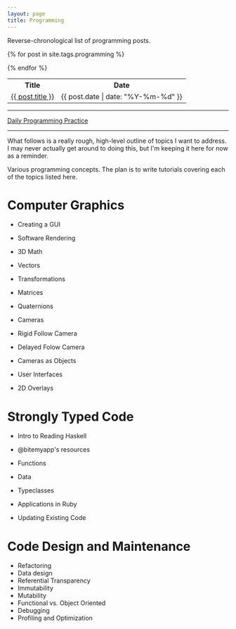 ```yaml
---
layout: page
title: Programming
---
```


Reverse-chronological list of programming posts.

<table>
  <tr>
    <th>Title</th>
    <th>Date</th>
  </tr>

  {% for post in site.tags.programming %}
  <tr>
    <td><a href="{{ post.url }}">{{ post.title }}</a></td>
    <td>{{ post.date | date: "%Y-%m-%d" }}</td>
  </tr>
  {% endfor %}
</table>

<hr/>

<a href="practice">Daily Programming Practice</a>

<hr />

What follows is a really rough, high-level outline of topics I want to address.
I may never actually get around to doing this, but I'm keeping it here for now as a reminder.

Various programming concepts.
The plan is to write tutorials covering each of the topics listed here.

# Computer Graphics

- Creating a GUI

- Software Rendering

- 3D Math
 - Vectors
 - Transformations
 - Matrices
 - Quaternions

- Cameras
 - Rigid Follow Camera
 - Delayed Folow Camera
 - Cameras as Objects

- User Interfaces
 - 2D Overlays

# Strongly Typed Code

- Intro to Reading Haskell
 - @bitemyapp's resources
 - Functions
 - Data
 - Typeclasses

- Applications in Ruby
 - Updating Existing Code

# Code Design and Maintenance
- Refactoring
- Data design
- Referential Transparency
- Immutability
- Mutability
- Functional vs. Object Oriented
- Debugging
- Profiling and Optimization
